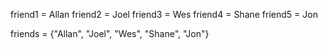 friend1 = Allan
friend2 = Joel
friend3 = Wes
friend4 = Shane
friend5 = Jon

friends = {"Allan", "Joel", "Wes", "Shane", "Jon"}
